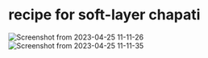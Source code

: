 # recipe for soft-layer chapati
![Screenshot from 2023-04-25 11-11-26](https://user-images.githubusercontent.com/129600311/234215624-a8978ef7-f71b-4fbd-9634-c7bfe36eab82.png)
![Screenshot from 2023-04-25 11-11-35](https://user-images.githubusercontent.com/129600311/234215645-07bc887c-9dad-4c98-a62f-c3a52bee4308.png)
